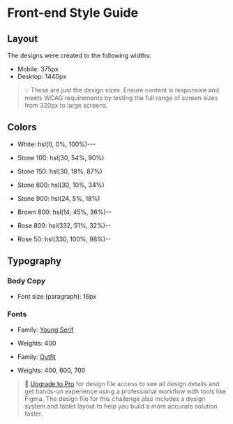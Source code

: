 # Front-end Style Guide

## Layout

The designs were created to the following widths:

- Mobile: 375px
- Desktop: 1440px

> 💡 These are just the design sizes. Ensure content is responsive and meets WCAG requirements by testing the full range of screen sizes from 320px to large screens.

## Colors

- White: hsl(0, 0%, 100%)---

- Stone 100: hsl(30, 54%, 90%)
- Stone 150: hsl(30, 18%, 87%)
- Stone 600: hsl(30, 10%, 34%)
- Stone 900: hsl(24, 5%, 18%)

- Brown 800: hsl(14, 45%, 36%)--

- Rose 800: hsl(332, 51%, 32%)--
- Rose 50: hsl(330, 100%, 98%)--

## Typography

### Body Copy

- Font size (paragraph): 16px

### Fonts

- Family: [Young Serif](https://fonts.google.com/specimen/Young+Serif)
- Weights: 400

- Family: [Outfit](https://fonts.google.com/specimen/Outfit)
- Weights: 400, 600, 700

> 💎 [Upgrade to Pro](https://www.frontendmentor.io/pro?ref=style-guide) for design file access to see all design details and get hands-on experience using a professional workflow with tools like Figma. The design file for this challenge also includes a design system and tablet layout to help you build a more accurate solution faster.

